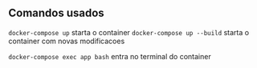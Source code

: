 ## Comandos usados

`docker-compose up` starta o container
`docker-compose up --build` starta o container com novas modificacoes

`docker-compose exec app bash` entra no terminal do container
